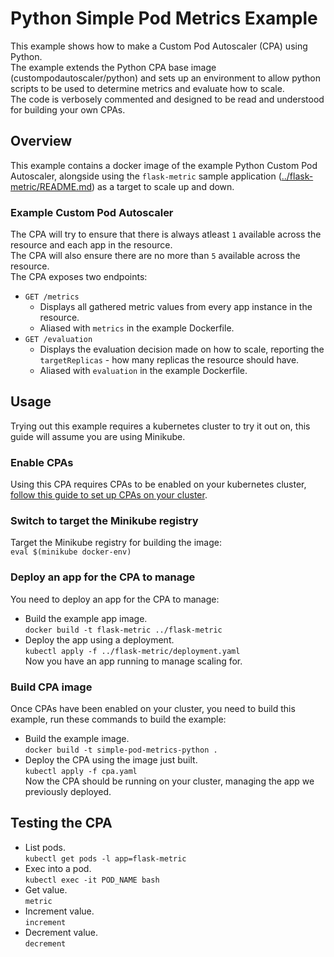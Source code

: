 # Python Simple Pod Metrics Example
This example shows how to make a Custom Pod Autoscaler (CPA) using Python.  
The example extends the Python CPA base image (custompodautoscaler/python) and sets up an environment to allow python scripts to be used to determine metrics and evaluate how to scale.  
The code is verbosely commented and designed to be read and understood for building your own CPAs.

## Overview
This example contains a docker image of the example Python Custom Pod Autoscaler, alongside using the `flask-metric` sample application ([../flask-metric/README.md](../flask-metric/README.md)) as a target to scale up and down.

### Example Custom Pod Autoscaler

The CPA will try to ensure that there is always atleast `1` available across the resource and each app in the resource.  
The CPA will also ensure there are no more than `5` available across the resource.  
The CPA exposes two endpoints:
* `GET /metrics`
    * Displays all gathered metric values from every app instance in the resource.
    * Aliased with `metrics` in the example Dockerfile.
* `GET /evaluation`
    * Displays the evaluation decision made on how to scale, reporting the `targetReplicas` - how many replicas the resource should have.
    * Aliased with `evaluation` in the example Dockerfile.

## Usage
Trying out this example requires a kubernetes cluster to try it out on, this guide will assume you are using Minikube.  

### Enable CPAs
Using this CPA requires CPAs to be enabled on your kubernetes cluster, [follow this guide to set up CPAs on your cluster](https://github.com/jthomperoo/custom-pod-autoscaler-operator#installation).  

### Switch to target the Minikube registry
Target the Minikube registry for building the image:  
`eval $(minikube docker-env)`

### Deploy an app for the CPA to manage
You need to deploy an app for the CPA to manage:  
* Build the example app image.  
`docker build -t flask-metric ../flask-metric`  
* Deploy the app using a deployment.  
`kubectl apply -f ../flask-metric/deployment.yaml`  
Now you have an app running to manage scaling for.

### Build CPA image
Once CPAs have been enabled on your cluster, you need to build this example, run these commands to build the example:  
* Build the example image.  
`docker build -t simple-pod-metrics-python .`  
* Deploy the CPA using the image just built.  
`kubectl apply -f cpa.yaml`  
Now the CPA should be running on your cluster, managing the app we previously deployed.

## Testing the CPA
* List pods.  
`kubectl get pods -l app=flask-metric`  
* Exec into a pod.  
`kubectl exec -it POD_NAME bash`  
* Get value.  
`metric`  
* Increment value.  
`increment`  
* Decrement value.  
`decrement`